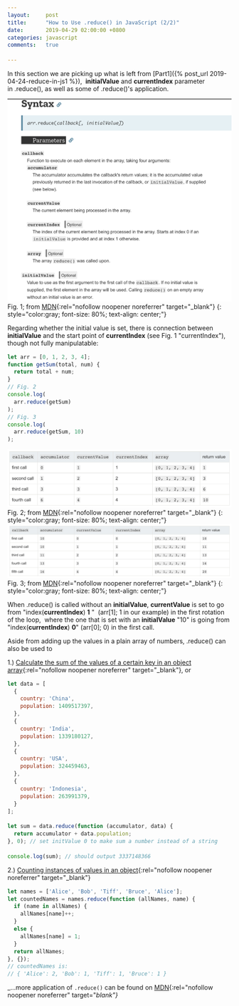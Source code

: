 ```yaml
---
layout:     post
title:      "How to Use .reduce() in JavaScript (2/2)"
date:       2019-04-29 02:00:00 +0800
categories: javascript
comments:   true

---
```


In this section we are picking up what is left from [Part1]({% post_url 2019-04-24-reduce-in-js1 %}), 
**initialValue** and **currentIndex** parameter in .reduce(), as well as some of .reduce()'s application.

![reduce syntax](/assets/images/reduce-in-js2/1.png)
Fig. 1; from [MDN](https://developer.mozilla.org/en-US/docs/Web/JavaScript/Reference/Global_Objects/Array/reduce){:rel="nofollow noopener noreferrer" target="_blank"}
{: style="color:gray; font-size: 80%; text-align: center;"}

Regarding whether the initial value is set, there is connection between **initialValue** and the start point of **currentIndex** (see Fig. 1 "currentIndex"), though not fully manipulatable:

```js
let arr = [0, 1, 2, 3, 4];
function getSum(total, num) {
  return total + num;
}
// Fig. 2
console.log(
  arr.reduce(getSum)
);
// Fig. 3
console.log(
  arr.reduce(getSum, 10)
);
```
![reduce iteration1](/assets/images/reduce-in-js2/2.png)
Fig. 2; from [MDN](https://developer.mozilla.org/en-US/docs/Web/JavaScript/Reference/Global_Objects/Array/reduce){:rel="nofollow noopener noreferrer" target="_blank"}
{: style="color:gray; font-size: 80%; text-align: center;"}
![reduce iteration2](/assets/images/reduce-in-js2/3.png)
Fig. 3; from [MDN](https://developer.mozilla.org/en-US/docs/Web/JavaScript/Reference/Global_Objects/Array/reduce){:rel="nofollow noopener noreferrer" target="_blank"}
{: style="color:gray; font-size: 80%; text-align: center;"}

When .reduce() is called without an **initialValue**, **currentValue** is set to go from "index(**currentIndex**) **1** " 
(arr[1]; 1 in our example) in the first rotation of the loop, 
where the one that is set with an **initialValue** "10" is going from "index(**currentIndex**) **0**" (arr[0]; 0) in the first call.

Aside from adding up the values in a plain array of numbers, .reduce() can also be used to

1.) [Calculate the sum of the values of a certain key in an object array](https://codeburst.io/learn-understand-javascripts-reduce-function-b2b0406efbdc){:rel="nofollow noopener noreferrer" target="_blank"}, or
```js
let data = [
  {
    country: 'China',
    population: 1409517397,
  },
  {
    country: 'India',
    population: 1339180127,
  },
  {
    country: 'USA',
    population: 324459463,
  },
  {
    country: 'Indonesia',
    population: 263991379,
  }
];

let sum = data.reduce(function (accumulator, data) {
  return accumulator + data.population;
}, 0); // set initValue 0 to make sum a number instead of a string

console.log(sum); // should output 3337148366
```

2.) [Counting instances of values in an object](https://developer.mozilla.org/en-US/docs/Web/JavaScript/Reference/Global_Objects/Array/reduce#Counting_instances_of_values_in_an_object){:rel="nofollow noopener noreferrer" target="_blank"}
```js
let names = ['Alice', 'Bob', 'Tiff', 'Bruce', 'Alice'];
let countedNames = names.reduce(function (allNames, name) {
  if (name in allNames) {
    allNames[name]++;
  }
  else {
    allNames[name] = 1;
  }
  return allNames;
}, {});
// countedNames is:
// { 'Alice': 2, 'Bob': 1, 'Tiff': 1, 'Bruce': 1 }
```

_...more application of `.reduce()` can be found on [MDN](https://developer.mozilla.org/en-US/docs/Web/JavaScript/Reference/Global_Objects/Array/Reduce#Examples){:rel="nofollow noopener noreferrer" target="_blank"}_
